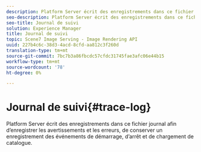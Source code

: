 ```yaml
---
description: Platform Server écrit des enregistrements dans ce fichier journal afin d’enregistrer les avertissements et les erreurs, de conserver un enregistrement des événements de démarrage, d’arrêt et de chargement de catalogue.
seo-description: Platform Server écrit des enregistrements dans ce fichier journal afin d’enregistrer les avertissements et les erreurs, de conserver un enregistrement des événements de démarrage, d’arrêt et de chargement de catalogue.
seo-title: Journal de suivi
solution: Experience Manager
title: Journal de suivi
topic: Scene7 Image Serving - Image Rendering API
uuid: 227b4c6c-38d3-4acd-8cfd-aa812c3f260d
translation-type: tm+mt
source-git-commit: 7bc7b3a86fbcdc57cfdc31745fae3afc06e44b15
workflow-type: tm+mt
source-wordcount: '78'
ht-degree: 0%

---
```



# Journal de suivi{#trace-log}

Platform Server écrit des enregistrements dans ce fichier journal afin d’enregistrer les avertissements et les erreurs, de conserver un enregistrement des événements de démarrage, d’arrêt et de chargement de catalogue.

